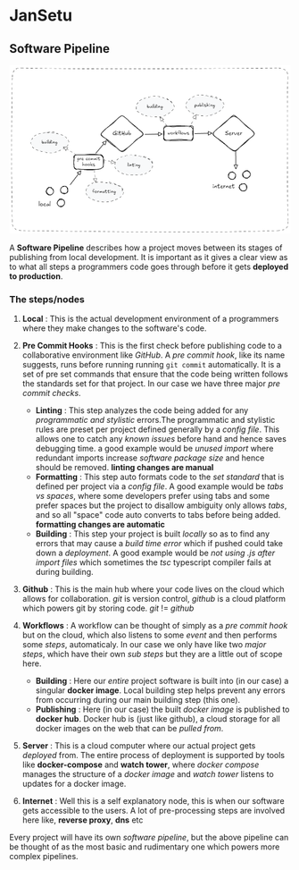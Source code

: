 # JanSetu

## Software Pipeline

![Software Pipeline](.github/assets/workflow_pipeline.png)

A **Software Pipeline** describes how a project moves between its stages of publishing from local development. It is important as it gives a clear view as to what all steps a programmers code goes through before it gets **deployed to production**.

### The steps/nodes

1. **Local** : This is the actual development environment of a programmers where they make changes to the software's code.

2. **Pre Commit Hooks** : This is the first check before publishing code to a collaborative environment like *GitHub*. A *pre commit hook*, like its name suggests, runs before running running `git commit` automatically. It is a set of pre set commands that ensure that the code being written follows the standards set for that project. In our case we have three major *pre commit checks*.

	-  **Linting** : This step analyzes the code being added for any *programmatic and stylistic* errors.The programmatic and stylistic rules are preset per project defined generally by a *config file*. This allows one to catch any *known issues* before hand and hence saves debugging time. a good example would be *unused import* where redundant imports increase *software package size* and hence should be removed. **linting changes are manual**
	- **Formatting** : This step auto formats code to the *set standard* that is defined per project via a *config file*. A good example would be *tabs vs spaces*, where some developers prefer using tabs and some prefer spaces but the project to disallow ambiguity only allows *tabs*, and so all "space" code auto converts to tabs before being added. **formatting changes are automatic**
	- **Building** : This step your project is built *locally* so as to find any errors that may cause a *build time error* which if pushed could take down a *deployment*. A good example would be *not using .js after import files* which sometimes the *tsc* typescript compiler fails at during building.

3. **Github** : This is the main hub where your code lives on the cloud which allows for collaboration. *git* is version control, *github* is a cloud platform which powers git by storing code. *git* != *github*

4. **Workflows** : A workflow can be thought of simply as a *pre commit hook* but on the cloud, which also listens to some *event* and then performs some *steps*, automaticaly. In our case we only have like two *major steps*, which have their own *sub steps* but they are a little out of scope here.

	-  **Building** : Here our *entire* project software is built into (in our case) a singular **docker image**. Local building step helps prevent any errors from occurring during our main building step (this one).
	- **Publishing** : Here (in our case) the built *docker image* is published to **docker hub**. Docker hub is (just like github), a cloud storage for all docker images on the web that can be *pulled from*.

5. **Server** : This is a cloud computer where our actual project gets *deployed* from. The entire process of deployment is supported by tools like **docker-compose** and **watch tower**, where *docker compose* manages the structure of a *docker image* and *watch tower* listens to updates for a docker image.

6. **Internet** : Well this is a self explanatory node, this is when our software gets accessible to the users. A lot of pre-processing steps are involved here like, **reverse proxy**, **dns** etc

Every project will have its own *software pipeline*, but the above pipeline can be thought of as the most basic and rudimentary one which powers more complex pipelines.
